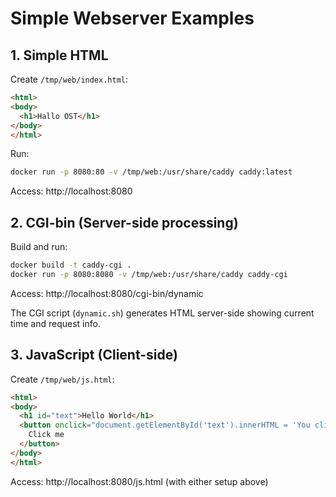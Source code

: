 # Simple Webserver Examples

## 1. Simple HTML

Create `/tmp/web/index.html`:
```html
<html>
<body>
  <h1>Hallo OST</h1>
</body>
</html>
```

Run:
```bash
docker run -p 8080:80 -v /tmp/web:/usr/share/caddy caddy:latest
```

Access: http://localhost:8080

## 2. CGI-bin (Server-side processing)

Build and run:
```bash
docker build -t caddy-cgi .
docker run -p 8080:8080 -v /tmp/web:/usr/share/caddy caddy-cgi
```

Access: http://localhost:8080/cgi-bin/dynamic

The CGI script (`dynamic.sh`) generates HTML server-side showing current time and request info.

## 3. JavaScript (Client-side)

Create `/tmp/web/js.html`:
```html
<html>
<body>
  <h1 id="text">Hello World</h1>
  <button onclick="document.getElementById('text').innerHTML = 'You clicked me!'">
    Click me
  </button>
</body>
</html>
```

Access: http://localhost:8080/js.html (with either setup above)